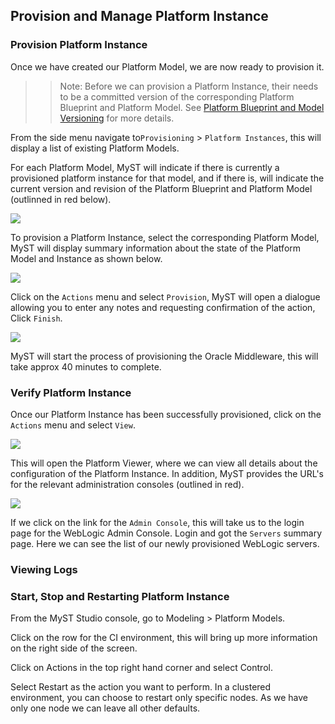 ## Provision and Manage Platform Instance

### Provision Platform Instance
Once we have created our Platform Model, we are now ready to provision it. 

>> Note: Before we can provision a Platform Instance, their needs to be a committed version of the corresponding Platform Blueprint and Platform Model. See [Platform Blueprint and Model Versioning]() for more details.

From the side menu navigate to`Provisioning` > `Platform Instances`, this will display a list of existing Platform Models. 

For each Platform Model, MyST will indicate if there is currently a provisioned platform instance for that model, and if there is, will indicate the current version and revision of the Platform Blueprint and Platform Model (outlinned in red below).

![](tbc.png)

To provision a Platform Instance, select the corresponding Platform Model, MyST will display summary information about the state of the Platform Model and Instance as shown below.

![](tbc.png)

Click on the `Actions` menu and select `Provision`, MyST will open a dialogue allowing you to enter any notes and requesting confirmation of the action, Click `Finish`.

![](tbc.png)

MyST will start the process of provisioning the Oracle Middleware, this will take approx 40 minutes to complete.

### Verify Platform Instance
Once our Platform Instance has been successfully provisioned, click on the `Actions` menu and select `View`.

![](tbc.png)

This will open the Platform Viewer, where we can view all details about the configuration of the Platform Instance. In addition, MyST provides the URL's for the relevant administration consoles (outlined in red).

![](tbc.png)

If we click on the link for the `Admin Console`, this will take us to the login page for the WebLogic Admin Console. Login and got the `Servers` summary page. Here we can see the list of our newly provisioned WebLogic servers.

### Viewing Logs


### Start, Stop and Restarting Platform Instance
From the MyST Studio console, go to Modeling > Platform Models.


Click on the row for the CI environment, this will bring up more information on the right side of the screen. 

Click on Actions in the top right hand corner and select Control.

Select Restart as the action you want to perform. In a clustered environment, you can choose to restart only specific nodes. As we have only one node we can leave all other defaults.